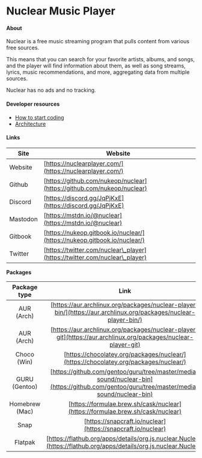 # Nuclear Music Player

#### About

Nuclear is a free music streaming program that pulls content from various free sources.

This means that you can search for your favorite artists, albums, and songs, and the player will find information about them, as well as song streams, lyrics, music recommendations, and more, aggregating data from multiple sources.

Nuclear has no ads and no tracking.

#### Developer resources

* [How to start coding](developer-resources/development-process/)
* [Architecture](developer-resources/architecture.md)

#### Links

| Site     | Website                                                                    |
| -------- | -------------------------------------------------------------------------- |
| Website  | [https://nuclearplayer.com/](https://nuclearplayer.com/)                   |
| Github   | [https://github.com/nukeop/nuclear](https://github.com/nukeop/nuclear)     |
| Discord  | [https://discord.gg/JqPjKxE](https://discord.gg/JqPjKxE)                   |
| Mastodon | [https://mstdn.io/@nuclear](https://mstdn.io/@nuclear)                     |
| Gitbook  | [https://nukeop.gitbook.io/nuclear/](https://nukeop.gitbook.io/nuclear/)   |
| Twitter  | [https://twitter.com/nuclear\_player](https://twitter.com/nuclear\_player) |

**Packages**

|  Package type  |                                                                   Link                                                                   |                   Maintainer                  |               Installation Method              |
| :------------: | :--------------------------------------------------------------------------------------------------------------------------------------: | :-------------------------------------------: | :--------------------------------------------: |
|   AUR (Arch)   |             [https://aur.archlinux.org/packages/nuclear-player-bin/](https://aur.archlinux.org/packages/nuclear-player-bin/)             |      [nukeop](https://github.com/nukeop)      |            yay -s nuclear-player-bin           |
|   AUR (Arch)   |              [https://aur.archlinux.org/packages/nuclear-player-git](https://aur.archlinux.org/packages/nuclear-player-git)              |      [nukeop](https://github.com/nukeop)      |            yay -s nuclear-player-git           |
|   Choco (Win)  |                           [https://chocolatey.org/packages/nuclear/](https://chocolatey.org/packages/nuclear/)                           | [JourneyOver](https://github.com/JourneyOver) |              choco install nuclear             |
|  GURU (Gentoo) | [https://github.com/gentoo/guru/tree/master/media-sound/nuclear-bin](https://github.com/gentoo/guru/tree/master/media-sound/nuclear-bin) |   [scardracs](https://github.com/scardracs)   |               emerge nuclear-bin               |
| Homebrew (Mac) |                              [https://formulae.brew.sh/cask/nuclear](https://formulae.brew.sh/cask/nuclear)                              |                    Homebrew                   |           brew install --cask nuclear          |
|      Snap      |                                       [https://snapcraft.io/nuclear](https://snapcraft.io/nuclear)                                       |      [nukeop](https://github.com/nukeop)      |            sudo snap install nuclear           |
|     Flatpak    |            [https://flathub.org/apps/details/org.js.nuclear.Nuclear](https://flathub.org/apps/details/org.js.nuclear.Nuclear)            |      [nukeop](https://github.com/nukeop)      | flatpak install flathub org.js.nuclear.Nuclear |
